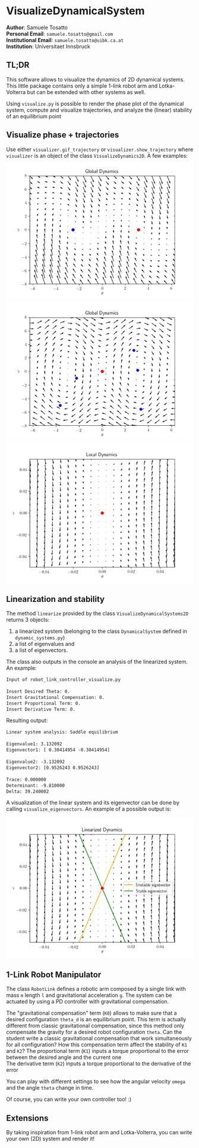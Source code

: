 VisualizeDynamicalSystem
=======================

__Author__: Samuele Tosatto  
__Personal Email__: `samuele.tosatto@gmail.com`  
__Institutional Email__: `samuele.tosatto@uibk.ca.at`  
__Institution__: Universitaet Innsbruck

TL;DR
-----

This software allows to visualize the dynamics of 2D dynamical systems. This little package contains only a simple 
1-link robot arm and Lotka-Volterra but can be extended with other systems as well.

Using `visualize.py` is possible to render the phase plot of the dynamical system, 
compute and visualize trajectories, and analyze the (linear) stability of an equilibrium point

Visualize phase + trajectories
-----------------------------

Use either `visualizer.gif_trajectory` or `visualizer.show_trajectory` where `visualizer` is an object of the class `VisualizeDynamics2D`.
A few examples:
![alt text](example/global_phase1.gif)
![alt text](example/global_phase.gif)
![alt text](example/local_phase.gif)

Linearization and stability
---------------------------
The method `linearize` provided by the class `VisualizeDynamicalSystems2D` returns 3 objects:
1. a linearized system (belonging to the class `DynamicalSystem` defined in `dynamic_systems.py`)
2. a list of eigenvalues and
3. a list of eigenvectors.  

The class also outputs in the console an analysis of the linearized system. An example:


```commandline
Input of robot_link_controller_visualize.py

Insert Desired Theta: 0.
Insert Gravitational Compensation: 0.
Insert Proportional Term: 0.
Insert Derivative Term: 0.
```

Resulting output:

```commandline
Linear system analysis: Saddle equilibrium
        
Eigenvalue1: 3.132092
Eigenvector1: [ 0.30414954 -0.30414954]
        
Eigenvalue2: -3.132092
Eigenvector2: [0.9526243 0.9526243]      
        
Trace: 0.000000
Determinant: -9.810000
Delta: 39.240002
```

A visualization of the linear system and its eigenvector can be done by calling `visualize_eigenvectors`.
An example of a possible output is:

![alt text](example/eigenvectors.png)


1-Link Robot Manipulator
------------------------

The class `RobotLink` defines a robotic arm composed by a single link with mass `m` length `l` and gravitational acceleration `g`.
The system can be actuated by using a PD controller with gravitational compensation.

The "gravitational compensation" term (`K0`) allows to make sure that a desired configuration `theta_d` is an equilibrium point. This term is actually different from classic gravitational compensation, since this method only compensate the gravity for a desired robot configuration `theta`. Can the student write a classic gravitational compensation that work simultaneously for all configuration? How this compensation term affect the stability of `K1` and `K2`?
The proportional term (`K1`) inputs a torque proportional to the error between the desired angle and the current one  
The derivative term (`K2`) inputs a torque proportional to the derivative of the error  

You can play with different settings to see how the angular velocity `omega` and the angle `theta` change in time.

Of course, you can write your own controller too! :) 

Extensions
----------

By taking inspiration from 1-link robot arm and Lotka-Volterra, you can write your own (2D) system and render it!





